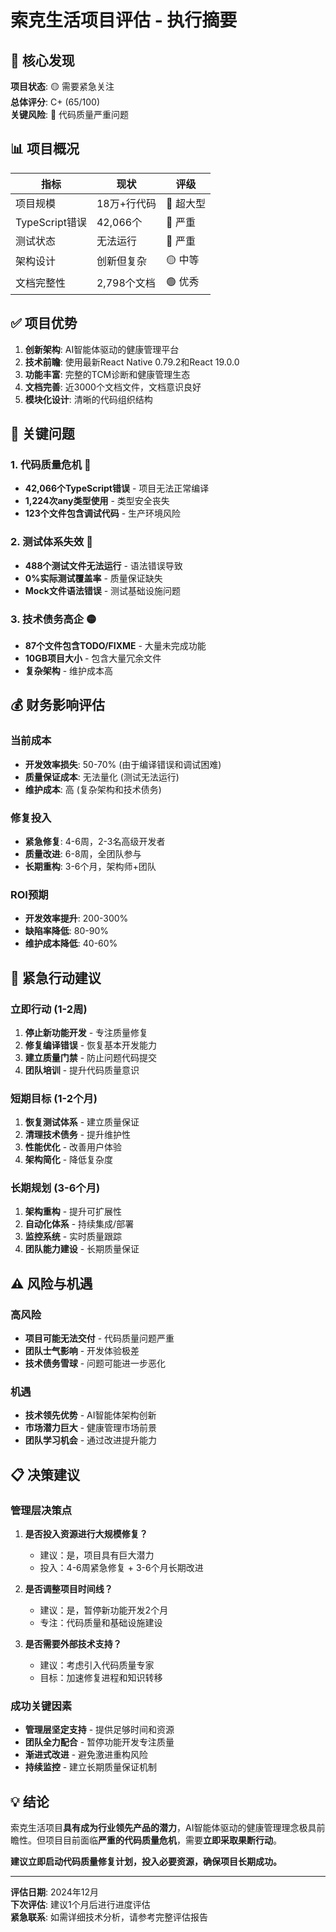 # 索克生活项目评估 - 执行摘要

## 🎯 核心发现

**项目状态**: 🟡 需要紧急关注  
**总体评分**: C+ (65/100)  
**关键风险**: 🔴 代码质量严重问题  

## 📊 项目概况

| 指标 | 现状 | 评级 |
|------|------|------|
| 项目规模 | 18万+行代码 | 🔴 超大型 |
| TypeScript错误 | 42,066个 | 🔴 严重 |
| 测试状态 | 无法运行 | 🔴 严重 |
| 架构设计 | 创新但复杂 | 🟡 中等 |
| 文档完整性 | 2,798个文档 | 🟢 优秀 |

## ✅ 项目优势

1. **创新架构**: AI智能体驱动的健康管理平台
2. **技术前瞻**: 使用最新React Native 0.79.2和React 19.0.0
3. **功能丰富**: 完整的TCM诊断和健康管理生态
4. **文档完善**: 近3000个文档文件，文档意识良好
5. **模块化设计**: 清晰的代码组织结构

## 🚨 关键问题

### 1. 代码质量危机 🔴
- **42,066个TypeScript错误** - 项目无法正常编译
- **1,224次any类型使用** - 类型安全丧失
- **123个文件包含调试代码** - 生产环境风险

### 2. 测试体系失效 🔴
- **488个测试文件无法运行** - 语法错误导致
- **0%实际测试覆盖率** - 质量保证缺失
- **Mock文件语法错误** - 测试基础设施问题

### 3. 技术债务高企 🟡
- **87个文件包含TODO/FIXME** - 大量未完成功能
- **10GB项目大小** - 包含大量冗余文件
- **复杂架构** - 维护成本高

## 💰 财务影响评估

### 当前成本
- **开发效率损失**: 50-70% (由于编译错误和调试困难)
- **质量保证成本**: 无法量化 (测试无法运行)
- **维护成本**: 高 (复杂架构和技术债务)

### 修复投入
- **紧急修复**: 4-6周，2-3名高级开发者
- **质量改进**: 6-8周，全团队参与
- **长期重构**: 3-6个月，架构师+团队

### ROI预期
- **开发效率提升**: 200-300%
- **缺陷率降低**: 80-90%
- **维护成本降低**: 40-60%

## 🎯 紧急行动建议

### 立即行动 (1-2周)
1. **停止新功能开发** - 专注质量修复
2. **修复编译错误** - 恢复基本开发能力
3. **建立质量门禁** - 防止问题代码提交
4. **团队培训** - 提升代码质量意识

### 短期目标 (1-2个月)
1. **恢复测试体系** - 建立质量保证
2. **清理技术债务** - 提升维护性
3. **性能优化** - 改善用户体验
4. **架构简化** - 降低复杂度

### 长期规划 (3-6个月)
1. **架构重构** - 提升可扩展性
2. **自动化体系** - 持续集成/部署
3. **监控系统** - 实时质量跟踪
4. **团队能力建设** - 长期质量保证

## ⚠️ 风险与机遇

### 高风险
- **项目可能无法交付** - 代码质量问题严重
- **团队士气影响** - 开发体验极差
- **技术债务雪球** - 问题可能进一步恶化

### 机遇
- **技术领先优势** - AI智能体架构创新
- **市场潜力巨大** - 健康管理市场前景
- **团队学习机会** - 通过改进提升能力

## 📋 决策建议

### 管理层决策点
1. **是否投入资源进行大规模修复？**
   - 建议：是，项目具有巨大潜力
   - 投入：4-6周紧急修复 + 3-6个月长期改进

2. **是否调整项目时间线？**
   - 建议：是，暂停新功能开发2个月
   - 专注：代码质量和基础设施建设

3. **是否需要外部技术支持？**
   - 建议：考虑引入代码质量专家
   - 目标：加速修复进程和知识转移

### 成功关键因素
- **管理层坚定支持** - 提供足够时间和资源
- **团队全力配合** - 暂停功能开发专注质量
- **渐进式改进** - 避免激进重构风险
- **持续监控** - 建立长期质量保证机制

## 💡 结论

索克生活项目**具有成为行业领先产品的潜力**，AI智能体驱动的健康管理理念极具前瞻性。但项目目前面临**严重的代码质量危机**，需要**立即采取果断行动**。

**建议立即启动代码质量修复计划，投入必要资源，确保项目长期成功。**

---

**评估日期**: 2024年12月  
**下次评估**: 建议1个月后进行进度评估  
**紧急联系**: 如需详细技术分析，请参考完整评估报告 